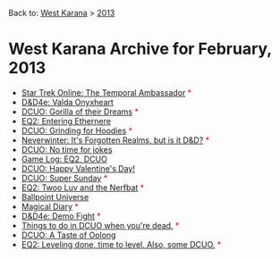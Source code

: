 Back to: [West Karana](/posts/westkarana.md) > [2013](/posts/2013/westkarana.md)
# West Karana Archive for February, 2013

* [Star Trek Online: The Temporal Ambassador](10630.md) <span style="color:red;">*</span>
* [D&D4e: Valda Onyxheart](10640.md) <span style="color:red;"></span>
* [DCUO: Gorilla of their Dreams](10644.md) <span style="color:red;">*</span>
* [EQ2: Entering Ethernere](10651.md) <span style="color:red;"></span>
* [DCUO: Grinding for Hoodies](10657.md) <span style="color:red;">*</span>
* [Neverwinter: It's Forgotten Realms, but is it D&D?](10663.md) <span style="color:red;">*</span>
* [DCUO: No time for jokes](10674.md) <span style="color:red;"></span>
* [Game Log: EQ2, DCUO](10682.md) <span style="color:red;"></span>
* [DCUO: Happy Valentine's Day!](10687.md) <span style="color:red;"></span>
* [DCUO: Super Sunday](10693.md) <span style="color:red;">*</span>
* [EQ2: Twoo Luv and the Nerfbat](10702.md) <span style="color:red;">*</span>
* [Ballpoint Universe](10708.md) <span style="color:red;"></span>
* [Magical Diary](10713.md) <span style="color:red;">*</span>
* [D&D4e: Demo Fight](10718.md) <span style="color:red;">*</span>
* [Things to do in DCUO when you're dead.](10732.md) <span style="color:red;">*</span>
* [DCUO: A Taste of Oolong](10722.md) <span style="color:red;"></span>
* [EQ2: Leveling done, time to level. Also, some DCUO.](10739.md) <span style="color:red;">*</span>
